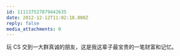 ```yaml
---
id: 111137527879442635
date: 2012-12-12T11:02:18.000Z
reply: false
media_attachments: 0
---
```


玩 CS 交到一大群真诚的朋友，这是我这辈子最宝贵的一笔财富和记忆。

